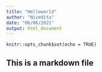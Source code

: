 ```yaml
---
title: "Helloworld"
author: "Nivedita"
date: "06/06/2021"
output: html_document
---
```


```{r setup, include=FALSE}
knitr::opts_chunk$set(echo = TRUE)
```

## This is a markdown file